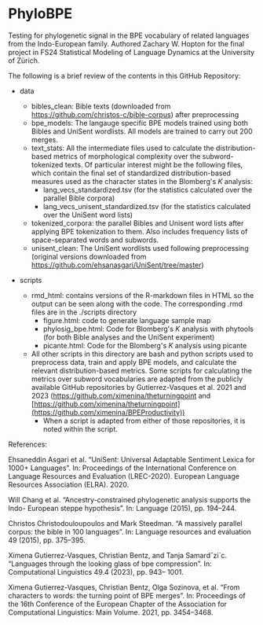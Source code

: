 # PhyloBPE
Testing for phylogenetic signal in the BPE vocabulary of related languages from the Indo-European family. 
Authored Zachary W. Hopton for the final project in FS24 Statistical Modeling of Language Dynamics at the University of Zürich.

The following is a brief review of the contents in this GitHub Repository:

- data
    - bibles_clean: Bible texts (downloaded from https://github.com/christos-c/bible-corpus) after preprocessing
    - bpe_models: The langauge specific BPE models trained using both Bibles and UniSent wordlists. All models are trained to carry out 200 merges.
    - text_stats: All the intermediate files used to calculate the distribution-based metrics of morphological complexity over the subword-tokenized texts. Of particular interest might be the following files, which contain the final set of standardized distribution-based measures used as the character states in the Blomberg's _K_ analysis:
        - lang_vecs_standardized.tsv (for the statistics calculated over the parallel Bible corpora)
        - lang_vecs_unisent_standardized.tsv (for the statistics calculated over the UniSent word lists)
    - tokenized_corpora: the parallel Bibles and Unisent word lists after applying BPE tokenization to them. Also includes frequency lists of space-separated words and subwords. 
    - unisent_clean: The UniSent wordlists used following preprocessing (original versions downloaded from https://github.com/ehsanasgari/UniSent/tree/master)

- scripts
    - rmd_html: contains versions of the R-markdown files in HTML so the output can be seen along with the code. The corresponding .rmd files are in the ./scripts directory
        - figure.html: code to generate language sample map
        - phylosig_bpe.html: Code for Blomberg's _K_ analysis with phytools (for both Bible analyses and the UniSent experiment)
        - picante.html: Code for the Blomberg's _K_ analysis using picante
    - All other scripts in this directory are bash and python scripts used to preprocess data, train and apply BPE models, and calculate the relevant distribution-based metrics. Some scripts for calculating the metrics over subword vocabularies are adapted from the publicly available GitHub repositories by Gutierrez-Vasques et al. 2021 and 2023 (https://github.com/ximenina/theturningpoint and [https://github.com/ximenina/theturningpoint](https://github.com/ximenina/BPEProductivity))
        - When a script is adapted from either of those repositories, it is noted within the script. 

References:

Ehsaneddin Asgari et al. “UniSent: Universal Adaptable Sentiment Lexica for 1000+
Languages”. In: Proceedings of the International Conference on Language Resources and
Evaluation (LREC-2020). European Language Resources Association (ELRA). 2020.

Will Chang et al. “Ancestry-constrained phylogenetic analysis supports the Indo-
European steppe hypothesis”. In: Language (2015), pp. 194–244.

Christos Christodouloupoulos and Mark Steedman. “A massively parallel corpus: the
bible in 100 languages”. In: Language resources and evaluation 49 (2015), pp. 375–395.

Ximena Gutierrez-Vasques, Christian Bentz, and Tanja Samardˇzi´c. “Languages through
the looking glass of bpe compression”. In: Computational Linguistics 49.4 (2023), pp. 943–
1001.

Ximena Gutierrez-Vasques, Christian Bentz, Olga Sozinova, et al. “From characters to
words: the turning point of BPE merges”. In: Proceedings of the 16th Conference of the
European Chapter of the Association for Computational Linguistics: Main Volume. 2021,
pp. 3454–3468.
